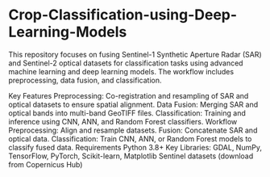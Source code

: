 # Crop-Classification-using-Deep-Learning-Models

This repository focuses on fusing Sentinel-1 Synthetic Aperture Radar (SAR) and Sentinel-2 optical datasets for classification tasks using advanced machine learning and deep learning models. The workflow includes preprocessing, data fusion, and classification.

Key Features
Preprocessing: Co-registration and resampling of SAR and optical datasets to ensure spatial alignment.
Data Fusion: Merging SAR and optical bands into multi-band GeoTIFF files.
Classification: Training and inference using CNN, ANN, and Random Forest classifiers.
Workflow
Preprocessing: Align and resample datasets.
Fusion: Concatenate SAR and optical data.
Classification: Train CNN, ANN, or Random Forest models to classify fused data.
Requirements
Python 3.8+
Key Libraries: GDAL, NumPy, TensorFlow, PyTorch, Scikit-learn, Matplotlib
Sentinel datasets (download from Copernicus Hub)
